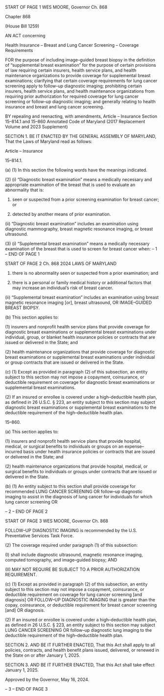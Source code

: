 START OF PAGE 1
WES MOORE, Governor Ch. 868

Chapter 868

(House Bill 1259)

AN ACT concerning

Health Insurance – Breast and Lung Cancer Screening – Coverage
Requirements

FOR the purpose of including image–guided breast biopsy in the definition of
“supplemental breast examination” for the purpose of certain provisions of law
requiring certain insurers, health service plans, and health maintenance
organizations to provide coverage for supplemental breast examinations; clarifying
that certain coverage requirements for lung cancer screening apply to follow–up
diagnostic imaging; prohibiting certain insurers, health service plans, and health
maintenance organizations from requiring prior authorization for required coverage
for lung cancer screening or follow–up diagnostic imaging; and generally relating to
health insurance and breast and lung cancer screening.

BY repealing and reenacting, with amendments,
Article – Insurance
Section 15–814.1 and 15–860
Annotated Code of Maryland
(2017 Replacement Volume and 2023 Supplement)

SECTION 1. BE IT ENACTED BY THE GENERAL ASSEMBLY OF MARYLAND,
That the Laws of Maryland read as follows:

Article – Insurance

15–814.1.

(a) (1) In this section the following words have the meanings indicated.

(2) (i) “Diagnostic breast examination” means a medically necessary
and appropriate examination of the breast that is used to evaluate an abnormality that is:

1. seen or suspected from a prior screening examination for
breast cancer; or

2. detected by another means of prior examination.

(ii) “Diagnostic breast examination” includes an examination using
diagnostic mammography, breast magnetic resonance imaging, or breast ultrasound.

(3) (i) “Supplemental breast examination” means a medically
necessary examination of the breast that is used to screen for breast cancer when:
– 1 –
END OF PAGE 1

START OF PAGE 2
Ch. 868 2024 LAWS OF MARYLAND

1. there is no abnormality seen or suspected from a prior
examination; and

2. there is a personal or family medical history or additional
factors that may increase an individual’s risk of breast cancer.

(ii) “Supplemental breast examination” includes an examination
using breast magnetic resonance imaging [or], breast ultrasound, OR IMAGE–GUIDED
BREAST BIOPSY.

(b) This section applies to:

(1) insurers and nonprofit health service plans that provide coverage for
diagnostic breast examinations or supplemental breast examinations under individual,
group, or blanket health insurance policies or contracts that are issued or delivered in the
State; and

(2) health maintenance organizations that provide coverage for diagnostic
breast examinations or supplemental breast examinations under individual or group
contracts that are issued or delivered in the State.

(c) (1) Except as provided in paragraph (2) of this subsection, an entity subject
to this section may not impose a copayment, coinsurance, or deductible requirement on
coverage for diagnostic breast examinations or supplemental breast examinations.

(2) If an insured or enrollee is covered under a high–deductible health plan,
as defined in 26 U.S.C. § 223, an entity subject to this section may subject diagnostic breast
examinations or supplemental breast examinations to the deductible requirement of the
high–deductible health plan.

15–860.

(a) This section applies to:

(1) insurers and nonprofit health service plans that provide hospital,
medical, or surgical benefits to individuals or groups on an expense–incurred basis under
health insurance policies or contracts that are issued or delivered in the State; and

(2) health maintenance organizations that provide hospital, medical, or
surgical benefits to individuals or groups under contracts that are issued or delivered in
the State.

(b) (1) An entity subject to this section shall provide coverage for
recommended LUNG CANCER SCREENING OR follow–up diagnostic imaging to assist in
the diagnosis of lung cancer for individuals for which lung cancer screening OR

– 2 –
END OF PAGE 2

START OF PAGE 3
WES MOORE, Governor Ch. 868

FOLLOW–UP DIAGNOSTIC IMAGING is recommended by the U.S. Preventative Services
Task Force.

(2) The coverage required under paragraph (1) of this subsection:

(I) shall include diagnostic ultrasound, magnetic resonance
imaging, computed tomography, and image–guided biopsy; AND

(II) MAY NOT REQUIRE BE SUBJECT TO A PRIOR
AUTHORIZATION REQUIREMENT.

(c) (1) Except as provided in paragraph (2) of this subsection, an entity subject
to this section may not impose a copayment, coinsurance, or deductible requirement on
coverage for lung cancer screening [and diagnosis] OR FOLLOW–UP DIAGNOSTIC
IMAGING that is greater than the copay, coinsurance, or deductible requirement for breast
cancer screening [and] OR diagnosis.

(2) If an insured or enrollee is covered under a high–deductible health plan,
as defined in 26 U.S.C. § 223, an entity subject to this section may subject LUNG CANCER
SCREENING OR follow–up diagnostic lung imaging to the deductible requirement of the
high–deductible health plan.

SECTION 2. AND BE IT FURTHER ENACTED, That this Act shall apply to all
policies, contracts, and health benefit plans issued, delivered, or renewed in the State on or
after January 1, 2025.

SECTION 3. AND BE IT FURTHER ENACTED, That this Act shall take effect
January 1, 2025.

Approved by the Governor, May 16, 2024.

– 3 –
END OF PAGE 3